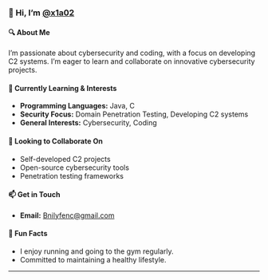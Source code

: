<!-- Banner Image (optional) -->
<!-- 
![Banner](https://your-image-url.com/banner.png)
-->

### 👋 Hi, I’m [@x1a02](https://github.com/x1a02)

#### 🔍 **About Me**
I’m passionate about cybersecurity and coding, with a focus on developing C2 systems. I’m eager to learn and collaborate on innovative cybersecurity projects.

#### 🌱 **Currently Learning & Interests**
- **Programming Languages:** Java, C
- **Security Focus:** Domain Penetration Testing, Developing C2 systems
- **General Interests:** Cybersecurity, Coding

#### 🤝 **Looking to Collaborate On**
- Self-developed C2 projects
- Open-source cybersecurity tools
- Penetration testing frameworks

#### 📫 **Get in Touch**
- **Email:** [Bnilyfenc@gmail.com](mailto:Bnilyfenc@gmail.com)

#### 🎉 **Fun Facts**
- I enjoy running and going to the gym regularly.
- Committed to maintaining a healthy lifestyle.

---
